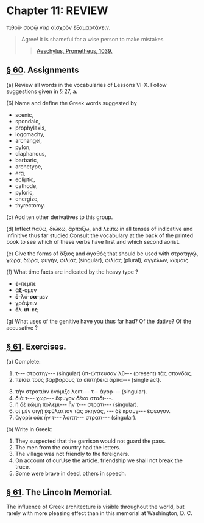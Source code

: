 # Chapter 11: REVIEW




<quote><l part="F">πιθοῦ· σοφῷ γὰρ αἰσχρὸν ἐξαμαρτάνειν.

>  Agree! It is shameful for a wise person to make mistakes<br/>
>> [Aeschylus, Prometheus, 1039.](https://scaife.perseus.org/reader/urn:cts:greekLit:tlg0085.tlg003.perseus-grc2:1039/)



## [§ 60](#para60). Assignments




(a) Review all words in the vocabularies of Lessons VI-X. Follow suggestions given in § 27, a.



(6) Name and define the Greek words suggested by

- scenic, 
- spondaic, 
- prophylaxis, 
- logomachy, 
- archangel, 
- pylon,
- diaphanous, 
- barbaric, 
- archetype, 
- erg, 
- ecliptic, 
- cathode,
- pyloric, 
- energize, 
- thyrectomy.




(c) Add ten other derivatives to this group.



(d) Inflect παύω, διώκω, ἁρπάξω, and λείπω in all tenses
of indicative and infinitive thus far studied.<note>Consult the vocabulary at the back of the printed book to see which of these verbs have first and which second aorist.</note>



(e) Give the forms of ἄξιος and ἀγαθός that should be
used with στρατηγῷ, χώρᾳ, δῶρα, φυγήν, φιλίας (singular),
φιλίας (plural), ἀγγέλων, κώμαις.



(f) What time facts are indicated by the heavy type ?

- **ἔ**-πεμπε
- ἄ**ξ**-ομεν
- **ἐ**-λύ-**σα**-μεν
- γρά**ψ**ειν
- **ἔ**λ-**ιπ**-**ες**



(g) What uses of the genitive have you thus far had?
Of the dative? Of the accusative ?

## [§ 61](#para61). Exercises.



(a) Complete:

1. τ--- στρατηγ--- (singular) ὑπ-ὠπτευσαν λῡ--- (present) τὰς σπονδάς. 
2. πείσει τοὺς βαρβάρους τὰ ἐπιτήδεια ἄρπα--- (single act). 

<pb n="35"/>

3. τὴν στρατιὰν ἐνόμιζε λειπ--- τ-- ἀγορ--- (singular). 
4. διὰ τ--- χωρ--- ἔφυγον δέκα σταδι---. 
5. ἡ δὲ κώμη πολεμι--- ἦν τ--- στρατι--- (singular). 
6. οἱ μὲν σιγῇ ἐφύλαττον τὰς σκηνάς, --- δὲ κραυγ--- ἔφευγον.
7. ἀγορὰ οὐκ ἦν τ--- λοιτπ--- στρατι--- (singular).

(b) Write in Greek:

1. They suspected that the garrison would not guard the pass. 
2. The men from the country had the letters. 
3. The village was not friendly to the foreigners. 
4. On account of our<note>Use the article.</note> friendship we shall not break the truce. 
5. Some were brave in deed, others in speech.


## [§ 61](#para61). The Lincoln Memorial.





The influence of Greek architecture is visible throughout the world, but rarely
with more pleasing effect than in this memorial at Washington, D. C.



<pb n="36"/>





